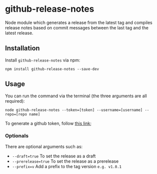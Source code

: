 # github-release-notes
Node module which generates a release from the latest tag and compiles release notes based on commit messages between the last tag and the latest release.

## Installation

Install `github-release-notes` via npm:

```
npm install github-release-notes --save-dev
```

## Usage

You can run the command via the terminal (the three arguments are all required):

```
node github-release-notes --token=[token] --username=[username] --repo=[repo name]
```

To generate a github token, follow [this link](https://help.github.com/articles/creating-an-access-token-for-command-line-use/);

### Optionals

There are optional arguments such as:

- `--draft=true` To set the release as a draft
- `--prerelease=true` To set the release as a prerelease
- `--prefix=v` Add a prefix to the tag version `e.g. v1.0.1`
